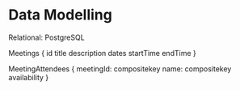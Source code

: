 # Data Modelling

Relational: PostgreSQL

Meetings {
id
title
description
dates
startTime
endTime
}

MeetingAttendees {
meetingId: compositekey
name: compositekey
availability
}

